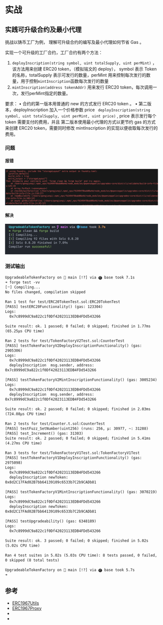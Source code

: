 # 实战

## 实践可升级合约及最小代理

挑战以铸币工厂为例， 理解可升级合约的编写及最小代理如何节省 Gas 。

实现⼀个可升级的工厂合约，工厂合约有两个方法：

1. `deployInscription(string symbol, uint totalSupply, uint perMint)` ，该方法用来创建 ERC20 token，（模拟铭文的 deploy）， symbol 表示 Token 的名称，totalSupply 表示可发行的数量，perMint 用来控制每次发行的数量，用于控制`mintInscription`函数每次发行的数量
2. `mintInscription(address tokenAddr)` 用来发行 ERC20 token，每次调用一次，发行perMint指定的数量。

要求：
• 合约的第⼀版本用普通的 new 的方式发行 ERC20 token 。
• 第⼆版本，deployInscription 加入一个价格参数 price ` deployInscription(string symbol, uint totalSupply, uint perMint, uint price)` , price 表示发行每个 token 需要支付的费用，并且 第⼆版本使用最小代理的方式以更节约 gas 的方式来创建 ERC20 token，需要同时修改 mintInscription 的实现以便收取每次发行的费用。





### 问题

#### 报错

![image-20240728172115753](assets/image-20240728172115753.png)

#### 解决

![image-20240728172010845](assets/image-20240728172010845.png)

### 测试输出

```shell
UpgradeableTokenFactory on  main [!?] via 🅒 base took 7.1s 
➜ forge test -vv              
[⠒] Compiling...
No files changed, compilation skipped

Ran 1 test for test/ERC20TokenTest.sol:ERC20TokenTest
[PASS] testERC20Functionality() (gas: 123304)
Logs:
  0x7c8999dC9a822c1f0Df42023113EDB4FDd543266

Suite result: ok. 1 passed; 0 failed; 0 skipped; finished in 1.77ms (65.25µs CPU time)

Ran 2 tests for test/TokenFactoryV2Test.sol:CounterTest
[PASS] testTokenFactoryV2DeployInscriptionFunctionality() (gas: 2905306)
Logs:
  0x7c8999dC9a822c1f0Df42023113EDB4FDd543266
  deployInscription  msg.sender, address: 0x7c8999dC9a822c1f0Df42023113EDB4FDd543266

[PASS] testTokenFactoryV2MintInscriptionFunctionality() (gas: 3005234)
Logs:
  0x7c8999dC9a822c1f0Df42023113EDB4FDd543266
  deployInscription  msg.sender, address: 0x7c8999dC9a822c1f0Df42023113EDB4FDd543266

Suite result: ok. 2 passed; 0 failed; 0 skipped; finished in 2.03ms (724.08µs CPU time)

Ran 2 tests for test/Counter.t.sol:CounterTest
[PASS] testFuzz_SetNumber(uint256) (runs: 256, μ: 30977, ~: 31288)
[PASS] test_Increment() (gas: 31303)
Suite result: ok. 2 passed; 0 failed; 0 skipped; finished in 5.41ms (4.27ms CPU time)

Ran 3 tests for test/TokenFactoryV1Test.sol:TokenFactoryV1Test
[PASS] testTokenFactoryV1DeployInscriptionFunctionality() (gas: 2975098)
Logs:
  0x7c8999dC9a822c1f0Df42023113EDB4FDd543266
  deployInscription newToken:  0x8d2C17FAd02B7bb64139109c6533b7C2b9CADb81

[PASS] testTokenFactoryV1MintInscriptionFunctionality() (gas: 3070219)
Logs:
  0x7c8999dC9a822c1f0Df42023113EDB4FDd543266
  deployInscription newToken:  0x8d2C17FAd02B7bb64139109c6533b7C2b9CADb81

[PASS] testUpgradeability() (gas: 6348189)
Logs:
  0x7c8999dC9a822c1f0Df42023113EDB4FDd543266

Suite result: ok. 3 passed; 0 failed; 0 skipped; finished in 5.02s (5.02s CPU time)

Ran 4 test suites in 5.02s (5.03s CPU time): 8 tests passed, 0 failed, 0 skipped (8 total tests)

UpgradeableTokenFactory on  main [!?] via 🅒 base took 5.7s 
➜ 
```



## 参考

- [ERC1967Utils](https://github.com/OpenZeppelin/openzeppelin-contracts/blob/master/contracts/proxy/ERC1967/ERC1967Utils.sol)
- [ERC1967Proxy](https://github.com/OpenZeppelin/openzeppelin-contracts/blob/master/contracts/proxy/ERC1967/ERC1967Proxy.sol)
- 
- 